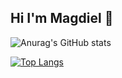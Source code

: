 ## Hi I'm Magdiel 👋

![Anurag's GitHub stats](https://github-readme-stats.vercel.app/api?username=Magdielian-code&show_icons=true&theme=radical)

[![Top Langs](https://github-readme-stats.vercel.app/api/top-langs/?username=Magdielian-code)](https://github.com/Magdielian-code/github-readme-stats)
<!--
**Magdielian-code/Magdielian-code** is a ✨ _special_ ✨ repository because its `README.md` (this file) appears on your GitHub profile.

Here are some ideas to get you started:

- 🔭 I’m currently working on ...
- 🌱 I’m currently learning ...
- 👯 I’m looking to collaborate on ...
- 🤔 I’m looking for help with ...
- 💬 Ask me about ...
- 📫 How to reach me: ...
- 😄 Pronouns: ...
- ⚡ Fun fact: ...
-->
